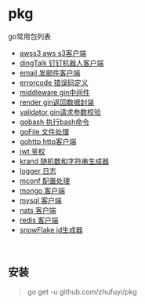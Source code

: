 # pkg

go常用包列表

- [awss3 aws s3客户端](awss3)
- [dingTalk 钉钉机器人客户端](dingTalk)
- [email 发邮件客户端](email)
- [errorcode 错误码定义](gin/errcode)
- [middleware gin中间件](gin/middleware)
- [render gin返回数据封装](gin/render)
- [validator gin请求参数校验](gin/validator)
- [gobash 执行bash命令](gobash)
- [goFile 文件处理](goFile)
- [gohttp http客户端](gohttp)
- [jwt 鉴权](jwt)
- [krand 随机数和字符串生成器](krand)
- [logger 日志](logger)
- [mconf 配置处理](mconf)
- [mongo 客户端](mongo)
- [mysql 客户端](mysql)
- [nats 客户端](nats)
- [redis 客户端](redis)
- [snowFlake id生成器](snowFlake)

<br>

## 安装

> go get -u github.com/zhufuyi/pkg
